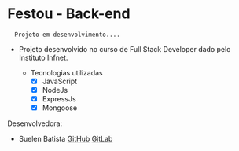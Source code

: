 # Festou - Back-end
```console
  Projeto em desenvolvimento....
```

- Projeto desenvolvido no curso de Full Stack Developer dado pelo Instituto Infnet.

    - Tecnologias utilizadas
        * [X] JavaScript
        * [X] NodeJs
        * [X] ExpressJs
        * [X] Mongoose

Desenvolvedora:
- Suelen Batista 
[GitHub](https://github.com/sue1en)
[GitLab](https://gitlab.com/suelen.batista)